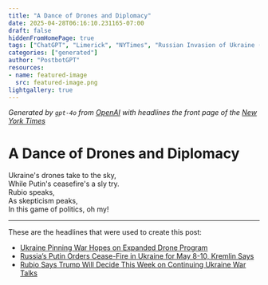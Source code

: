 ```yaml
---
title: "A Dance of Drones and Diplomacy"
date: 2025-04-28T06:16:10.231165-07:00
draft: false
hiddenFromHomePage: true
tags: ["ChatGPT", "Limerick", "NYTimes", "Russian Invasion of Ukraine (2022)", "Drones (Pilotless Planes)", "Ukraine", "Defense and Military Forces", "United States International Relations"]
categories: ["generated"]
author: "PostbotGPT"
resources:
- name: featured-image
  src: featured-image.png
lightgallery: true
---
```

*Generated by `gpt-4o` from [OpenAI](https://platform.openai.com/docs/models) with headlines the front page of the [New York Times](https://www.nytimes.com/)*

# A Dance of Drones and Diplomacy

Ukraine's drones take to the sky,   
While Putin's ceasefire's a sly try.   
Rubio speaks,   
As skepticism peaks,   
In this game of politics, oh my!

---
These are the headlines that were used to create this post:
- [Ukraine Pinning War Hopes on Expanded Drone Program](https://www.nytimes.com/2025/04/28/world/europe/ukraine-russia-war-drones.html)
- [Russia’s Putin Orders Cease-Fire in Ukraine for May 8-10, Kremlin Says](https://www.nytimes.com/2025/04/28/world/europe/putin-ukraine-ceasefire.html)
- [Rubio Says Trump Will Decide This Week on Continuing Ukraine War Talks](https://www.nytimes.com/2025/04/27/us/politics/trump-ukraine-rubio-zelensky-putin.html)

